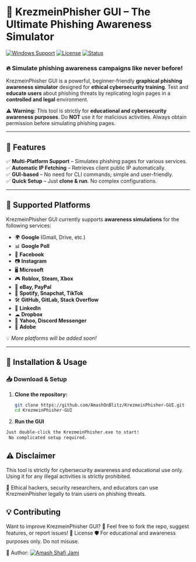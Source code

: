 # 🎣 KrezmeinPhisher GUI – The Ultimate Phishing Awareness Simulator

[![Windows Support](https://img.shields.io/badge/Platform-Windows-blue)](https://github.com/AmashOnBlitz/KrezmeinPhisher-GUI)
[![License](https://img.shields.io/badge/License-Educational-green)](#)
[![Status](https://img.shields.io/badge/Status-Active-brightgreen)](#)

### 🔥 **Simulate phishing awareness campaigns like never before!**
KrezmeinPhisher GUI is a powerful, beginner-friendly **graphical phishing awareness simulator** designed for **ethical cybersecurity training**. Test and **educate users** about phishing threats by replicating login pages in a **controlled and legal** environment. 

⚠ **Warning:** This tool is strictly for **educational and cybersecurity awareness purposes**. Do **NOT** use it for malicious activities. Always obtain permission before simulating phishing pages.

---

## 🚀 **Features**
✅ **Multi-Platform Support** – Simulates phishing pages for various services.  
✅ **Automatic IP Fetching** – Retrieves client public IP automatically.  
✅ **GUI-based** – No need for CLI commands; simple and user-friendly.  
✅ **Quick Setup** – Just **clone & run**. No complex configurations.  

---

## 📌 **Supported Platforms**
KrezmeinPhisher GUI currently supports **awareness simulations** for the following services:

- 🌍 **Google** (Gmail, Drive, etc.)
- 📊 **Google Poll**
- 📘 **Facebook**
- 📷 **Instagram**
- 🖥 **Microsoft**
- 🎮 **Roblox, Steam, Xbox**
- 🛒 **eBay, PayPal**
- 🎵 **Spotify, Snapchat, TikTok**
- 🛠 **GitHub, GitLab, Stack Overflow**
- 💼 **LinkedIn**
- ☁ **Dropbox**
- 📧 **Yahoo, Discord Messenger**
- 📄 **Adobe**

💡 *More platforms will be added soon!*

---

## 🔧 **Installation & Usage**
### 📥 **Download & Setup**
1. **Clone the repository:**
   ```bash
   git clone https://github.com/AmashOnBlitz/KrezmeinPhisher-GUI.git
   cd KrezmeinPhisher-GUI
2. **Run the GUI**
  ```bash
  Just double-click the KrezmeinPhisher.exe to start!
   No complicated setup required.
```
## **⚠ Disclaimer**
This tool is strictly for cybersecurity awareness and educational use only.
Using it for any illegal activities is strictly prohibited.

🚀 Ethical hackers, security researchers, and educators can use KrezmeinPhisher legally to train users on phishing threats.

## **💡 Contributing**
Want to improve KrezmeinPhisher GUI?
📌 Feel free to fork the repo, suggest features, or report issues!
📜 License
🛡 For educational and awareness purposes only. Do not misuse.

📌 Author: [![Amash Shafi Jami](https://img.shields.io/badge/GitHub-Profile-blue?style=for-the-badge&logo=github)](https://github.com/AmashOnBlitz)
